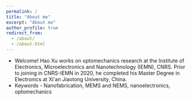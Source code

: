 ```yaml
---
permalink: /
title: "About me"
excerpt: "About me"
author_profile: true
redirect_from: 
  - /about/
  - /about.html
---
```


* Welcome! Hao Xu works on optomechanics research at the Institute of Electronics, Microelectronics and Nanotechnology (IEMN), CNRS. Prior to joining in CNRS-IEMN in 2020, he completed his Master Degree in Electronics at Xi'an Jiaotong  University, China.
* Keywords - Nanofabrication, MEMS and NEMS, nanoelectronics, optomechanics
